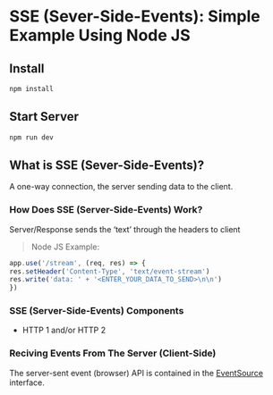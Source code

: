 # SSE (Sever-Side-Events): Simple Example Using Node JS

## Install 
```bash
npm install
```

## Start Server
```bash
npm run dev
```

## What is SSE (Sever-Side-Events)?
A one-way connection, the server sending data to the client.

### How Does SSE (Server-Side-Events) Work?
Server/Response sends the ‘text’ through the headers to client
> Node JS Example: 
```javaScript
app.use('/stream', (req, res) => {
res.setHeader('Content-Type', 'text/event-stream')
res.write('data: ' + '<ENTER_YOUR_DATA_TO_SEND>\n\n')
})
```

### SSE (Server-Side-Events) Components
- HTTP 1 and/or HTTP 2

### Reciving Events From The Server (Client-Side)
The server-sent event (browser) API is contained in the [EventSource](https://developer.mozilla.org/en-US/docs/Web/API/Server-sent_events/Using_server-sent_events#creating_an_eventsource_instance) interface.